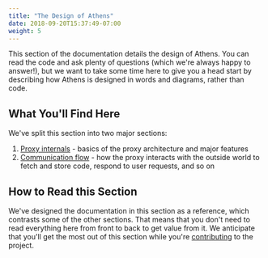 ```yaml
---
title: "The Design of Athens"
date: 2018-09-20T15:37:49-07:00
weight: 5
---
```


This section of the documentation details the design of Athens. You can read the code and ask plenty of questions (which we're always happy to answer!), but we want to take some time here to give you a head start by describing how Athens is designed in words and diagrams, rather than code.

## What You'll Find Here

We've split this section into two major sections:

1. [Proxy internals](./proxy) - basics of the proxy architecture and major features
2. [Communication flow](./communication) - how the proxy interacts with the outside world to fetch and store code, respond to user requests, and so on

## How to Read this Section

We've designed the documentation in this section as a reference, which contrasts some of the other sections. That means that you don't need to read everything here from front to back to get value from it. We anticipate that you'll get the most out of this section while you're [contributing](/contributing) to the project.
